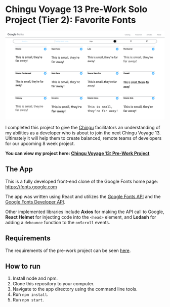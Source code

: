 # Chingu Voyage 13 Pre-Work Solo Project (Tier 2): Favorite Fonts

![App Screenshot](/src/assets/Screenshot2019-11-01.png)


I completed this project to give the [Chingu](https://www.chingu.io) facilitators an understanding of my abilities as a developer who is about to join the next Chingu Voyage 13. Ultimately it will help them to create balanced, remote teams of developers for our upcoming 8 week project. 

**You can view my project here: [Chingu Voyage 13: Pre-Work Project](https://miyazakid.github.io/)**

## The App

This is a fully developed front-end clone of the Google Fonts home page: https://fonts.google.com 

The app was written using React and utilizes the [Google Fonts API](https://developers.google.com/fonts/docs/getting_started) and the [Google Fonts Developer API](https://developers.google.com/fonts/docs/developer_api).

Other implemented libraries include **Axios** for making the API call to Google, **React Helmet** for injecting code into the `<head>` element, and **Lodash** for adding a `debounce` function to the `onScroll` events. 

## Requirements

The requirements of the pre-work project can be seen [here](https://github.com/chingu-voyages/voyage-prework-tier2-favfonts).

## How to run

1. Install node and npm.
2. Clone this repository to your computer.
3. Navigate to the app directory using the command line tools.
4. Run `npm install`.
5. Run `npm start`. 

